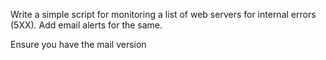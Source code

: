 Write a simple script for monitoring a list of web servers for internal errors (5XX). Add email alerts for the same.


Ensure you have the mail version
